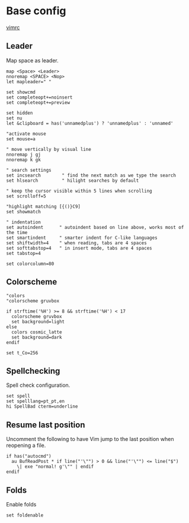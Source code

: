 # Base config

[vimrc](vimrc.md)

## Leader

Map space as leader.

```viml
map <Space> <Leader>
nnoremap <SPACE> <Nop>
let mapleader=" "
```

```viml
set showcmd
set completeopt+=noinsert
set completeopt+=preview

set hidden
set nu
let &clipboard = has('unnamedplus') ? 'unnamedplus' : 'unnamed'

"activate mouse
set mouse=a

" move vertically by visual line
nnoremap j gj
nnoremap k gk

" search settings
set incsearch        " find the next match as we type the search
set hlsearch         " hilight searches by default

" keep the cursor visible within 5 lines when scrolling
set scrolloff=5

"highlight matching [{()}C9]
set showmatch

" indentation
set autoindent      " autoindent based on line above, works most of the time
set smartindent     " smarter indent for C-like languages
set shiftwidth=4    " when reading, tabs are 4 spaces
set softtabstop=4   " in insert mode, tabs are 4 spaces
set tabstop=4

set colorcolumn=80
```

## Colorscheme

```viml
"colors
"colorscheme gruvbox

if strftime('%H') >= 8 && strftime('%H') < 17
  colorscheme gruvbox 
  set background=light
else
  colors cosmic_latte
  set background=dark
endif

set t_Co=256
```

## Spellchecking

Spell check configuration.

```viml
set spell
set spelllang=pt_pt,en
hi SpellBad cterm=underline
```

## Resume last position

Uncomment the following to have Vim jump to the last position when
reopening a file.

```viml
if has("autocmd")
  au BufReadPost * if line("'\"") > 0 && line("'\"") <= line("$")
    \| exe "normal! g'\"" | endif
endif
```

## Folds

Enable folds

```viml
set foldenable
```


<!-- vim: set ft=vim: set conceallevel=0-->
